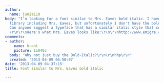 ```yaml
---
author:
  name: junia119
body: "I'm looking for a font similar to Mrs. Eaves bold italic. I have a large font
  library including Mrs. Eaves, but unfortunately I don't have the bold italic version.
  Can anyone suggest a typeface that has a similar italic style that comes in bold?
  \r\n\r\nHere's what Mrs. Eaves looks like:\r\n\r\nhttp://www.emigre.com/OT/Mrs-Eaves-Bold-Italic\r\n\r\n"
comments:
- author:
    name: hrant
    picture: 110403
  body: "Why not just buy the Bold-Italic?\r\n\r\nhhp\r\n"
  created: '2013-04-09 04:50:07'
date: '2013-04-09 04:37:15'
title: Font similar to Mrs. Eaves bold italic

---
```

